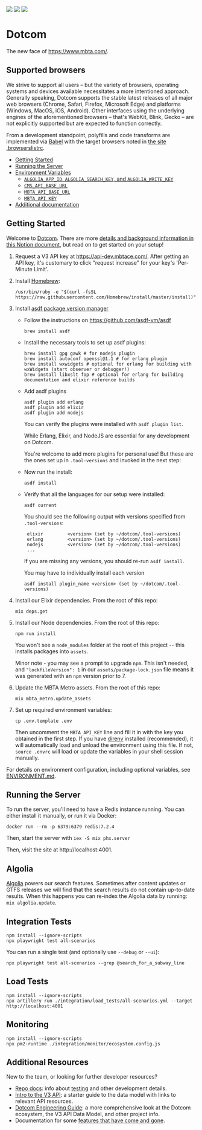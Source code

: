 ![](https://github.com/mbta/dotcom/actions/workflows/tests.yml/badge.svg?branch=main)
![](https://github.com/mbta/dotcom/actions/workflows/docker.yml/badge.svg)
![](https://github.com/mbta/dotcom/actions/workflows/crawler.yml/badge.svg)

# Dotcom

The new face of https://www.mbta.com/. 

## Supported browsers 

We strive to support all users – but the variety of browsers, operating systems and devices available necessitates a more intentioned approach. Generally speaking, Dotcom supports the stable latest releases of all major web browsers (Chrome, Safari, Firefox, Microsoft Edge) and platforms (Windows, MacOS, iOS, Android). 
Other interfaces using the underlying engines of the aforementioned browsers – that's WebKit, Blink, Gecko – are not explicitly supported but are expected to function correctly.

From a development standpoint, polyfills and code transforms are implemented via [Babel](https://babeljs.io/docs/en/next/babel-preset-env.html#browserslist-integration) with the target browsers noted in [the site .browserslistrc](assets/.browserslistrc).


- [Getting Started](#getting-started)
- [Running the Server](#running-the-server)
- [Environment Variables](docs/ENVIRONMENT.md)
    - [`ALGOLIA_APP_ID`, `ALGOLIA_SEARCH_KEY`, and `ALGOLIA_WRITE_KEY`](docs/ENVIRONMENT.md#algolia_app_id-algolia_search_key-and-algolia_write_key)
    - [`CMS_API_BASE_URL`](docs/ENVIRONMENT.md#cms_api_base_url)
    - [`MBTA_API_BASE_URL`](docs/ENVIRONMENT.md#mbta_api_base_url)
    - [`MBTA_API_KEY`](docs/ENVIRONMENT.md#mbta_api_key)
- [Additional documentation](#additional-resources)

## Getting Started

Welcome to [Dotcom](https://www.notion.so/mbta-downtown-crossing/Dotcom-6aa7b0f0258446a197d35b1f05d90e96). There are more [details and background information in this Notion document](https://www.notion.so/mbta-downtown-crossing/Engineering-db62977f905347bab6fe94a2249a8a05), but read on to get started on your setup!

1. Request a V3 API key at https://api-dev.mbtace.com/. After getting an API key, it's customary to click "request increase" for your key's 'Per-Minute Limit'.

1. Install [Homebrew](https://docs.brew.sh/Installation.html):
    ```
    /usr/bin/ruby -e "$(curl -fsSL https://raw.githubusercontent.com/Homebrew/install/master/install)"
    ```

1. Install [asdf package version manager](https://github.com/asdf-vm/asdf)
   * Follow the instructions on https://github.com/asdf-vm/asdf
     
     ```shell
     brew install asdf
     ```
   * Install the necessary tools to set up asdf plugins:

     ```shell
     brew install gpg gawk # for nodejs plugin
     brew install autoconf openssl@1.1 # for erlang plugin
     brew install wxwidgets # optional for erlang for building with wxWidgets (start observer or debugger!)
     brew install libxslt fop # optional for erlang for building documentation and elixir reference builds
     ```

   * Add asdf plugins

     ```
     asdf plugin add erlang
     asdf plugin add elixir
     asdf plugin add nodejs
     ```
     You can verify the plugins were installed with `asdf plugin list`.

     While Erlang, Elixir, and NodeJS are essential for any development on Dotcom.

     You're welcome to add more plugins for personal use! But these are the ones set up in `.tool-versions` and invoked in the next step:

   * Now run the install:

     ```
     asdf install
     ```

   * Verify that all the languages for our setup were installed:

     ```
     asdf current
     ```

     You should see the following output with versions specified from `.tool-versions`:

     ```
      elixir         <version> (set by ~/dotcom/.tool-versions)
      erlang         <version> (set by ~/dotcom/.tool-versions)
      nodejs         <version> (set by ~/dotcom/.tool-versions)
      ...
     ```

     If you are missing any versions, you should re-run `asdf install`.

     You may have to individually install each version
     ```
     asdf install plugin_name <version> (set by ~/dotcom/.tool-versions)
     ```

1. Install our Elixir dependencies. From the root of this repo:
    ```
    mix deps.get
    ```


1. Install our Node dependencies. From the root of this repo:
    ```
    npm run install
    ```
    You won't see a `node_modules` folder at the root of this project -- this installs packages into `assets`.

    Minor note - you may see a prompt to upgrade `npm`. This isn't needed, and `"lockfileVersion": 1` in our `assets/package-lock.json` file means it was generated with an `npm` version prior to 7.


1. Update the MBTA Metro assets. From the root of this repo:
    ```
    mix mbta_metro.update_assets
    ```


1. Set up required environment variables:
    ```
    cp .env.template .env
    ```
   Then uncomment the `MBTA_API_KEY` line and fill it in with the key you obtained
   in the first step. If you have [direnv] installed (recommended), it will automatically load
   and unload the environment using this file. If not, `source .envrc` will load
   or update the variables in your shell session manually.

[direnv]: https://github.com/direnv/direnv

For details on environment configuration, including optional variables, see
[ENVIRONMENT.md](docs/ENVIRONMENT.md).

## Running the Server

To run the server, you'll need to have a Redis instance running. You can either install it manually, or run it via Docker:

``` shell
docker run --rm -p 6379:6379 redis:7.2.4
```

Then, start the server with `iex -S mix phx.server`

Then, visit the site at http://localhost:4001.

## Algolia

[Algolia](https://www.algolia.com) powers our search features. Sometimes after content updates or GTFS releases we will find that the search results do not contain up-to-date results. When this happens you can re-index the Algolia data by running: `mix algolia.update`.

## Integration Tests

```
npm install --ignore-scripts
npx playwright test all-scenarios
```

You can run a single test (and optionally use `--debug` or `--ui`):

```
npx playwright test all-scenarios --grep @search_for_a_subway_line
```

## Load Tests

```
npm install --ignore-scripts
npx artillery run ./integration/load_tests/all-scenarios.yml --target http://localhost:4001
```

## Monitoring

```
npm install --ignore-scripts
npx pm2-runtime ./integration/monitor/ecosystem.config.js
```

## Additional Resources

New to the team, or looking for further developer resources?
- [Repo docs](docs): info about [testing](docs/TESTING.md) and other development details.
- [Intro to the V3 API](https://github.com/mbta/wiki/blob/master/api/intro.md): a starter guide to the data model with links to relevant API resources.
- [Dotcom Engineering Guide](https://docs.google.com/document/d/1Vg-8-APtBk7JYuj0TgWvcrWjU5mEA9vCk58aaJgq02Q/edit): a more comprehensive look at the Dotcom ecosystem, the V3 API Data Model, and other project info.
- Documentation for some [features that have come and gone](docs/SeasonalFeatures.md).
